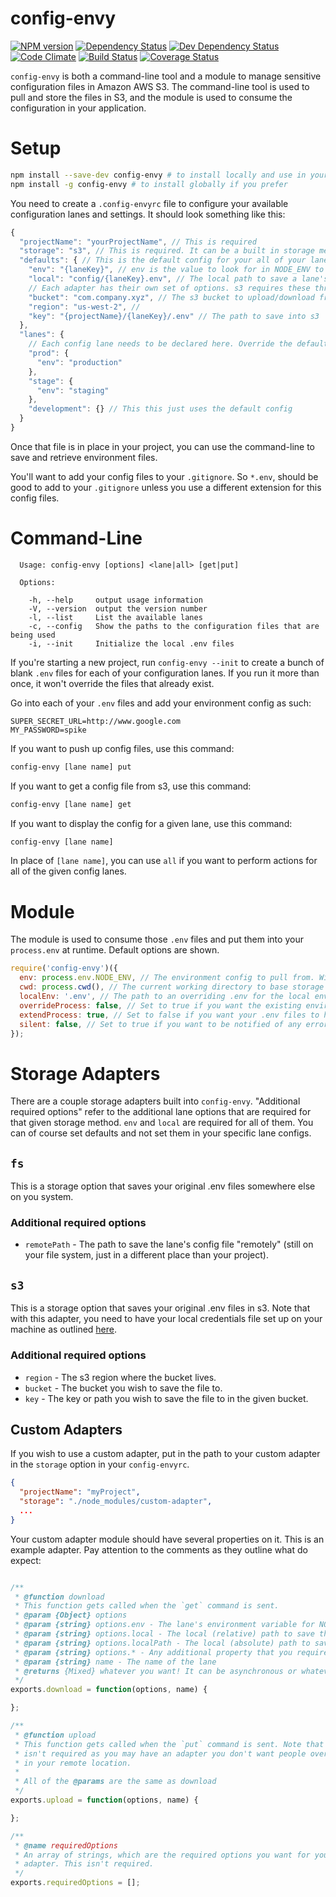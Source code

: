 # config-envy

[![NPM version](http://img.shields.io/npm/v/config-envy.svg?style=flat)](https://www.npmjs.org/package/config-envy)
[![Dependency Status](http://img.shields.io/david/VivintSolar/config-envy.svg?style=flat)](https://david-dm.org/VivintSolar/config-envy)
[![Dev Dependency Status](http://img.shields.io/david/dev/VivintSolar/config-envy.svg?style=flat)](https://david-dm.org/VivintSolar/config-envy#info=devDependencies&view=table)
[![Code Climate](http://img.shields.io/codeclimate/github/VivintSolar/config-envy.svg?style=flat)](https://codeclimate.com/github/VivintSolar/config-envy)
[![Build Status](http://img.shields.io/travis/VivintSolar/config-envy/master.svg?style=flat)](https://travis-ci.org/VivintSolar/config-envy)
[![Coverage Status](http://img.shields.io/codeclimate/coverage/github/VivintSolar/config-envy.svg?style=flat)](https://codeclimate.com/github/VivintSolar/config-envy)

`config-envy` is both a command-line tool and a module to manage sensitive
configuration files in Amazon AWS S3. The command-line tool is used to pull and
store the files in S3, and the module is used to consume the configuration in
your application.

# Setup

```sh
npm install --save-dev config-envy # to install locally and use in your package.json scripts
npm install -g config-envy # to install globally if you prefer
```

You need to create a `.config-envyrc` file to configure your available
configuration lanes and settings. It should look something like this:

```js
{
  "projectName": "yourProjectName", // This is required
  "storage": "s3", // This is required. It can be a built in storage method (like s3) or a path to your own storage method adapter
  "defaults": { // This is the default config for your all of your lanes.
    "env": "{laneKey}", // env is the value to look for in NODE_ENV to use the specified .env file
    "local": "config/{laneKey}.env", // The local path to save a lane's .env
    // Each adapter has their own set of options. s3 requires these three for each lane
    "bucket": "com.company.xyz", // The s3 bucket to upload/download from
    "region": "us-west-2", //
    "key": "{projectName}/{laneKey}/.env" // The path to save into s3
  },
  "lanes": {
    // Each config lane needs to be declared here. Override the default options in each lane as needed
    "prod": {
      "env": "production"
    },
    "stage": {
      "env": "staging"
    },
    "development": {} // This this just uses the default config
  }
}
```

Once that file is in place in your project, you can use the command-line to save
and retrieve environment files.

You'll want to add your config files to your `.gitignore`. So `*.env`, should
be good to add to your `.gitignore` unless you use a different extension for
this config files.

# Command-Line

```
  Usage: config-envy [options] <lane|all> [get|put]

  Options:

    -h, --help     output usage information
    -V, --version  output the version number
    -l, --list     List the available lanes
    -c, --config   Show the paths to the configuration files that are being used
    -i, --init     Initialize the local .env files
```

If you're starting a new project, run `config-envy --init` to create a bunch of
blank `.env` files for each of your configuration lanes. If you run it more than
once, it won't override the files that already exist.

Go into each of your `.env` files and add your environment config as such:

```
SUPER_SECRET_URL=http://www.google.com
MY_PASSWORD=spike
```

If you want to push up config files, use this command:

```sh
config-envy [lane name] put
```

If you want to get a config file from s3, use this command:

```sh
config-envy [lane name] get
```

If you want to display the config for a given lane, use this command:

```sh
config-envy [lane name]
```

In place of `[lane name]`, you can use `all` if you want to perform actions for
all of the given config lanes.

# Module

The module is used to consume those `.env` files and put them into your
`process.env` at runtime. Default options are shown.

```js
require('config-envy')({
  env: process.env.NODE_ENV, // The environment config to pull from. Will be based on the `env` property of the lane
  cwd: process.cwd(), // The current working directory to base storage options from
  localEnv: '.env', // The path to an overriding .env for the local environment
  overrideProcess: false, // Set to true if you want the existing environment variables to be overridden by your .env files
  extendProcess: true, // Set to false if you want your .env files to have a higher priority than the process.env
  silent: false, // Set to true if you want to be notified of any errors that happen when trying to read your .env files
});
```

# Storage Adapters

There are a couple storage adapters built into `config-envy`. "Additional
required options" refer to the additional lane options that are required for
that given storage method. `env` and `local` are required for all of them. You
can of course set defaults and not set them in your specific lane configs.

## `fs`

This is a storage option that saves your original .env files somewhere else on
you system.

### Additional required options

* `remotePath` - The path to save the lane's config file "remotely" (still on
  your file system, just in a different place than your project).

## `s3`

This is a storage option that saves your original .env files in s3. Note that
with this adapter, you need to have your local credentials file set up on your
machine as outlined
[here](http://docs.aws.amazon.com/AWSJavaScriptSDK/guide/node-configuring.html#Creating_the_Shared_Credentials_File).

### Additional required options

* `region` - The s3 region where the bucket lives.
* `bucket` - The bucket you wish to save the file to.
* `key` - The key or path you wish to save the file to in the given bucket.

## Custom Adapters

If you wish to use a custom adapter, put in the path to your custom adapter in
the `storage` option in your `config-envyrc`.

```json
{
  "projectName": "myProject",
  "storage": "./node_modules/custom-adapter",
  ...
}
```

Your custom adapter module should have several properties on it. This is an
example adapter. Pay attention to the comments as they outline what do expect:

```js

/**
 * @function download
 * This function gets called when the `get` command is sent.
 * @param {Object} options
 * @param {string} options.env - The lane's environment variable for NODE_ENV
 * @param {string} options.local - The local (relative) path to save the file
 * @param {string} options.localPath - The local (absolute) path to save the file
 * @param {string} options.* - Any additional property that you required
 * @param {string} name - The name of the lane
 * @returns {Mixed} whatever you want! It can be asynchronous or whatever.
 */
exports.download = function(options, name) {

};

/**
 * @function upload
 * This function gets called when the `put` command is sent. Note that this
 * isn't required as you may have an adapter you don't want people overwriting
 * in your remote location.
 *
 * All of the @params are the same as download
 */
exports.upload = function(options, name) {

};

/**
 * @name requiredOptions
 * An array of strings, which are the required options you want for your
 * adapter. This isn't required.
 */
exports.requiredOptions = [];

```
